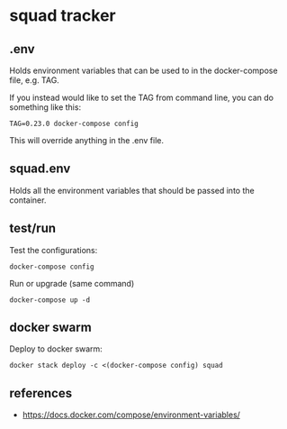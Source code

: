 # squad tracker

## .env
Holds environment variables that can be used to in the docker-compose file, e.g. TAG.

If you instead would like to set the TAG from command line, you can do something like this:
```
TAG=0.23.0 docker-compose config
```

This will override anything in the .env file.

## squad.env
Holds all the environment variables that should be passed into the container.

## test/run

Test the configurations:
```
docker-compose config
```

Run or upgrade (same command)
```
docker-compose up -d 
```

## docker swarm

Deploy to docker swarm:
```
docker stack deploy -c <(docker-compose config) squad
```

## references
- https://docs.docker.com/compose/environment-variables/
